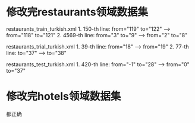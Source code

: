 

# 修改完restaurants领域数据集
restaurants_train_turkish.xml
    1. 150-th line: from="119" to="122" --> from="118" to="121"
    2. 4569-th line: from="3" to="9" --> from="2" to="8"


restaurants_trial_turkish.xml
    1. 39-th line: from="18" --> from="19"
    2. 77-th line: to="37" --> to="38"


restaurants_test_turkish.xml
    1. 420-th line: from="-1" to="28" --> from="0" to="37"

# 修改完hotels领域数据集
都正确